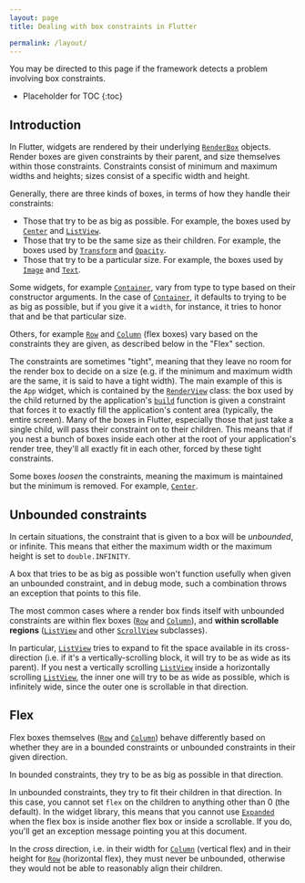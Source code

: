 ```yaml
---
layout: page
title: Dealing with box constraints in Flutter

permalink: /layout/
---
```


You may be directed to this page if the framework detects a problem
involving box constraints.

* Placeholder for TOC
{:toc}

## Introduction

In Flutter, widgets are rendered by their underlying [`RenderBox`](https://docs.flutter.io/flutter/rendering/RenderBox-class.html) objects. Render boxes are given
constraints by their parent, and size themselves within those
constraints. Constraints consist of minimum and maximum widths and
heights; sizes consist of a specific width and height.

Generally, there are three kinds of boxes, in terms of how they handle
their constraints:

- Those that try to be as big as possible.
  For example, the boxes used by [`Center`](https://docs.flutter.io/flutter/widgets/Center-class.html) and [`ListView`](https://docs.flutter.io/flutter/widgets/ListView-class.html).
- Those that try to be the same size as their children.
  For example, the boxes used by [`Transform`](https://docs.flutter.io/flutter/widgets/Transform-class.html) and [`Opacity`](https://docs.flutter.io/flutter/widgets/Opacity-class.html).
- Those that try to be a particular size.
  For example, the boxes used by [`Image`](https://docs.flutter.io/flutter/dart-ui/Image-class.html) and [`Text`](https://docs.flutter.io/flutter/widgets/Text-class.html).

Some widgets, for example [`Container`](https://docs.flutter.io/flutter/widgets/Container-class.html), vary from type to type based on
their constructor arguments. In the case of [`Container`](https://docs.flutter.io/flutter/widgets/Container-class.html), it defaults
to trying to be as big as possible, but if you give it a `width`, for
instance, it tries to honor that and be that particular size.

Others, for example [`Row`](https://docs.flutter.io/flutter/widgets/Row-class.html) and [`Column`](https://docs.flutter.io/flutter/widgets/Column-class.html) (flex boxes) vary based on the
constraints they are given, as described below in the "Flex" section.

The constraints are sometimes "tight", meaning that they leave no room
for the render box to decide on a size (e.g. if the minimum and
maximum width are the same, it is said to have a tight width). The
main example of this is the `App` widget, which is contained by the
[`RenderView`](https://docs.flutter.io/flutter/rendering/RenderView-class.html) class: the box used by the child returned by the
application's [`build`](https://docs.flutter.io/flutter/widgets/State/build.html) function is given a constraint that forces it to
exactly fill the application's content area (typically, the entire
screen). Many of the boxes in Flutter, especially those that just take a
single child, will pass their constraint on to their children. This
means that if you nest a bunch of boxes inside each other at the root
of your application's render tree, they'll all exactly fit in each
other, forced by these tight constraints.

Some boxes _loosen_ the constraints, meaning the maximum is maintained
but the minimum is removed. For example, [`Center`](https://docs.flutter.io/flutter/widgets/Center-class.html).

Unbounded constraints
---------------------

In certain situations, the constraint that is given to a box will be
_unbounded_, or infinite. This means that either the maximum width or
the maximum height is set to `double.INFINITY`.

A box that tries to be as big as possible won't function usefully when
given an unbounded constraint, and in debug mode, such a combination
throws an exception that points to this file.

The most common cases where a render box finds itself with unbounded
constraints are within flex boxes ([`Row`](https://docs.flutter.io/flutter/widgets/Row-class.html)
and [`Column`](https://docs.flutter.io/flutter/widgets/Column-class.html)),
and **within scrollable regions**
([`ListView`](https://docs.flutter.io/flutter/widgets/ListView-class.html)
and other [`ScrollView`](https://docs.flutter.io/flutter/widgets/ScrollView-class.html) subclasses).

In particular, [`ListView`](https://docs.flutter.io/flutter/widgets/ListView-class.html)
tries to expand to fit the space available
in its cross-direction (i.e. if it's a vertically-scrolling block, it
will try to be as wide as its parent). If you nest a vertically
scrolling [`ListView`](https://docs.flutter.io/flutter/widgets/ListView-class.html)
inside a horizontally scrolling [`ListView`](https://docs.flutter.io/flutter/widgets/ListView-class.html),
the inner one will try to be as wide as possible, which is infinitely
wide, since the outer one is scrollable in that direction.

Flex
----

Flex boxes themselves ([`Row`](https://docs.flutter.io/flutter/widgets/Row-class.html)
and [`Column`](https://docs.flutter.io/flutter/widgets/Column-class.html))
behave differently based on
whether they are in a bounded constraints or unbounded constraints in
their given direction.

In bounded constraints, they try to be as big as possible in that
direction.

In unbounded constraints, they try to fit their children in that
direction. In this case, you cannot set `flex` on the children to
anything other than 0 (the default). In the widget library, this
means that you cannot use [`Expanded`](https://docs.flutter.io/flutter/widgets/Expanded-class.html)
when the flex box is inside
another flex box or inside a scrollable. If you do, you'll get an
exception message pointing you at this document.

In the _cross_ direction, i.e. in their width for [`Column`](https://docs.flutter.io/flutter/widgets/Column-class.html) (vertical flex) and in their height for [`Row`](https://docs.flutter.io/flutter/widgets/Row-class.html) (horizontal flex), they must never
be unbounded, otherwise they would not be able to reasonably align
their children.
